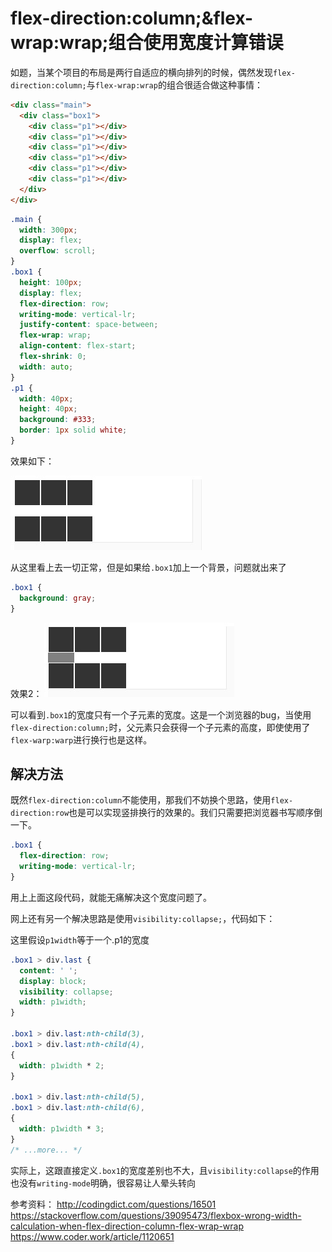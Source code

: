 # flex-direction:column;&flex-wrap:wrap;组合使用宽度计算错误

[tag]:记录|js|flex
[create]:2020-07-03

如题，当某个项目的布局是两行自适应的横向排列的时候，偶然发现`flex-direction:column;`与`flex-wrap:wrap`的组合很适合做这种事情：

```html
<div class="main">
  <div class="box1">
    <div class="p1"></div>
    <div class="p1"></div>
    <div class="p1"></div>
    <div class="p1"></div>
    <div class="p1"></div>
    <div class="p1"></div>
  </div>
</div>
```

```css
.main {
  width: 300px;
  display: flex;
  overflow: scroll;
}
.box1 {
  height: 100px;
  display: flex;
  flex-direction: row;
  writing-mode: vertical-lr;
  justify-content: space-between;
  flex-wrap: wrap;
  align-content: flex-start;
  flex-shrink: 0;
  width: auto;
}
.p1 {
  width: 40px;
  height: 40px;
  background: #333;
  border: 1px solid white;
}
```

效果如下：

![效果](../imgs/20200701102320.jpg)

从这里看上去一切正常，但是如果给`.box1`加上一个背景，问题就出来了

```css
.box1 {
  background: gray;
}
```

效果2：
![效果2](../imgs/20200701102606.jpg)

可以看到`.box1`的宽度只有一个子元素的宽度。这是一个浏览器的bug，当使用`flex-direction:column;`时，父元素只会获得一个子元素的高度，即使使用了`flex-warp:warp`进行换行也是这样。

## 解决方法

既然`flex-direction:column`不能使用，那我们不妨换个思路，使用`flex-direction:row`也是可以实现竖排换行的效果的。我们只需要把浏览器书写顺序倒一下。

```css
.box1 {
  flex-direction: row;
  writing-mode: vertical-lr;
}
```

用上上面这段代码，就能无痛解决这个宽度问题了。

网上还有另一个解决思路是使用`visibility:collapse;`，代码如下：

这里假设`p1width`等于一个.p1的宽度

```css
.box1 > div.last {
  content: ' ';
  display: block;
  visibility: collapse;
  width: p1width;
}

.box1 > div.last:nth-child(3),
.box1 > div.last:nth-child(4),
{
  width: p1width * 2;
}

.box1 > div.last:nth-child(5),
.box1 > div.last:nth-child(6),
{
  width: p1width * 3;
}
/* ...more... */
```

实际上，这跟直接定义`.box1`的宽度差别也不大，且`visibility:collapse`的作用也没有`writing-mode`明确，很容易让人晕头转向

参考资料：
http://codingdict.com/questions/16501
https://stackoverflow.com/questions/39095473/flexbox-wrong-width-calculation-when-flex-direction-column-flex-wrap-wrap
https://www.coder.work/article/1120651